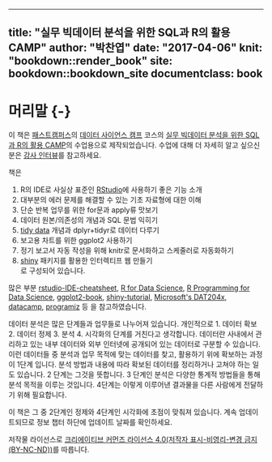 
---
title: "실무 빅데이터 분석을 위한 SQL과 R의 활용 CAMP"
author: "박찬엽"
date: "2017-04-06"
knit: "bookdown::render_book"
site: bookdown::bookdown_site
documentclass: book
---
# 머리말 {-}

이 책은 [패스트캠퍼스][1]의 [데이터 사이언스 캠프][2] 코스의 [실무 빅데이터 분석을 위한 SQL과 R의 활용 CAMP][3]의 수업용으로 제작되었습니다. 수업에 대해 더 자세히 알고 싶으신 분은 [강사 인터뷰][4]를 참고하세요. 
 
책은  
  1. R의 IDE로 사실상 표준인 [RStudio][5]에 사용하기 좋은 기능 소개  
  2. 대부분의 에러 문제를 해결할 수 있는 기초 자료형에 대한 이해  
  3. 단순 반복 업무를 위한 for문과 apply류 맛보기  
  4. 데이터 원본/의존성의 개념과 SQL 문법 익히기  
  5. [tidy data][6] 개념과 dplyr+tidyr로 데이터 다루기  
  6. 보고용 차트를 위한 ggplot2 사용하기  
  7. 정기 보고서 자동 작성을 위해 knitr로 문서화하고 스케줄러로 자동화하기  
  8. [shiny][7] 패키지를 활용한 인터렉티프 웹 만들기  
로 구성되어 있습니다. 

많은 부분 [rstudio-IDE-cheatsheet][13], [R for Data Science][9], [R Programming for Data Science][10], [ggplot2-book][11], [shiny-tutorial][12], [Microsoft's DAT204x][14], [datacamp][15], [programiz][16] 등 을 참고하였습니다.
 
 데이터 분석은 많은 단계들과 업무들로 나누어져 있습니다. 개인적으로 1. 데이터 확보 2. 데이터 정제 3. 분석 4. 시각화의 단계를 거친다고 생각합니다. 데이터란 사내에서 관리하고 있는 내부 데이터와 외부 인터넷에 공개되어 있는 데이터로 구분할 수 있습니다. 이런 데이터들 중 분석과 업무 목적에 맞는 데이터를 찾고, 활용하기 위에 확보하는 과정이 1단계 입니다. 분석 방법과 내용에 따라 확보된 데이터를 정리하거나 고쳐야 하는 일도 있습니다. 2 단계는 그것을 뜻합니다. 3 단계인 분석은 다양한 통계적 방법들을 통해 분석 목적을 이루는 것입니다. 4단계는 이렇게 이루어낸 결과물을 다른 사람에게 전달하기 위해 필요합니다. 
 
 이 책은 그 중 2단계인 정제와 4단계인 시각화에 초점이 맞춰져 있습니다. 계속 업데이트되므로 정보 챕터 하단에 업데이트 날짜를 확인하세요.

 저작물 라이선스로 [크리에이티브 커먼즈 라이선스 4.0(저작자 표시-비영리-변경 금지(BY-NC-ND))][8]를 따릅니다.

[1]: http://www.fastcampus.co.kr
[2]: http://www.fastcampus.co.kr/category_data_camp/
[3]: http://www.fastcampus.co.kr/data_camp_dabrp/
[4]: http://www.fastcampus.co.kr/data_camp_dabrp_instructor_1/
[5]: http://www.rstudio.org/
[6]: http://vita.had.co.nz/papers/tidy-data.pdf
[7]: https://shiny.rstudio.com/
[8]: https://creativecommons.org/licenses/by-nc-nd/4.0/
[9]: http://r4ds.had.co.nz/
[10]: https://bookdown.org/rdpeng/rprogdatascience/
[11]: http://had.co.nz/ggplot2/
[12]: https://shiny.rstudio.com/tutorial/
[13]: https://www.rstudio.com/wp-content/uploads/2016/01/rstudio-IDE-cheatsheet.pdf
[14]: https://courses.edx.org/courses/course-v1:Microsoft+DAT204x+1T2017/info
[15]: https://www.datacamp.com/community/tutorials/
[16]: https://www.programiz.com/r-programming/

